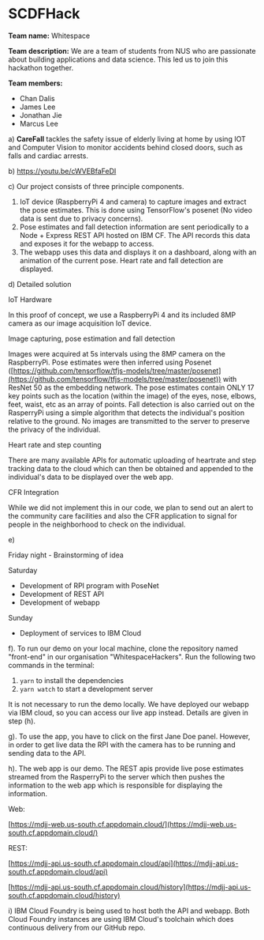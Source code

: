 # SCDFHack

**Team name:** Whitespace

**Team description:** We are a team of students from NUS who are passionate about building applications and data science. This led us to join this hackathon together.

**Team members:**

- Chan Dalis
- James Lee
- Jonathan Jie
- Marcus Lee

a) **CareFall** tackles the safety issue of elderly living at home by using IOT and Computer Vision to monitor accidents behind closed doors, such as falls and cardiac arrests.

b) https://youtu.be/cWVEBfaFeDI

c) Our project consists of three principle components.

1. IoT device (RaspberryPi 4 and camera) to capture images and extract the pose estimates. This is done using TensorFlow&#39;s posenet (No video data is sent due to privacy concerns).
2. Pose estimates and fall detection information are sent periodically to a Node + Express REST API hosted on IBM CF. The API records this data and exposes it for the webapp to access.
3. The webapp uses this data and displays it on a dashboard, along with an animation of the current pose. Heart rate and fall detection are displayed.

d) Detailed solution

IoT Hardware

In this proof of concept, we use a RaspberryPi 4 and its included 8MP camera as our image acquisition IoT device.

Image capturing, pose estimation and fall detection

Images were acquired at 5s intervals using the 8MP camera on the RaspberryPi. Pose estimates were then inferred using Posenet ([https://github.com/tensorflow/tfjs-models/tree/master/posenet](https://github.com/tensorflow/tfjs-models/tree/master/posenet)) with ResNet 50 as the embedding network. The pose estimates contain ONLY 17 key points such as the location (within the image) of the eyes, nose, elbows, feet, waist, etc as an array of points. Fall detection is also carried out on the RasperryPi using a simple algorithm that detects the individual&#39;s position relative to the ground. No images are transmitted to the server to preserve the privacy of the individual.

Heart rate and step counting

There are many available APIs for automatic uploading of heartrate and step tracking data to the cloud which can then be obtained and appended to the individual&#39;s data to be displayed over the web app.

CFR Integration

While we did not implement this in our code, we plan to send out an alert to the community care facilities and also the CFR application to signal for people in the neighborhood to check on the individual.

e)

Friday night - Brainstorming of idea

Saturday

- Development of RPI program with PoseNet
- Development of REST API
- Development of webapp

Sunday

- Deployment of services to IBM Cloud

f). To run our demo on your local machine, clone the repository named &quot;front-end&quot; in our organisation &quot;WhitespaceHackers&quot;. Run the following two commands in the terminal:

1. `yarn` to install the dependencies
2. `yarn watch` to start a development server

It is not necessary to run the demo locally. We have deployed our webapp via IBM cloud, so you can access our live app instead. Details are given in step (h).

g). To use the app, you have to click on the first Jane Doe panel. However, in order to get live data the RPI with the camera has to be running and sending data to the API.

h). The web app is our demo. The REST apis provide live pose estimates streamed from the RasperryPi to the server which then pushes the information to the web app which is responsible for displaying the information.

Web:

[https://mdjj-web.us-south.cf.appdomain.cloud/](https://mdjj-web.us-south.cf.appdomain.cloud/)

REST:

[https://mdjj-api.us-south.cf.appdomain.cloud/api](https://mdjj-api.us-south.cf.appdomain.cloud/api)

[https://mdjj-api.us-south.cf.appdomain.cloud/history](https://mdjj-api.us-south.cf.appdomain.cloud/history)

i) IBM Cloud Foundry is being used to host both the API and webapp. Both Cloud Foundry instances are using IBM Cloud&#39;s toolchain which does continuous delivery from our GitHub repo.
